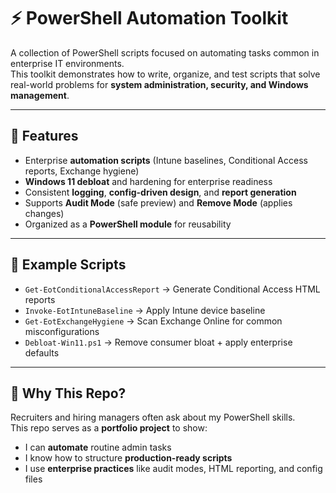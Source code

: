 # ⚡ PowerShell Automation Toolkit

A collection of PowerShell scripts focused on automating tasks common in enterprise IT environments.  
This toolkit demonstrates how to write, organize, and test scripts that solve real-world problems for **system administration, security, and Windows management**.

---

## 🚀 Features
- Enterprise **automation scripts** (Intune baselines, Conditional Access reports, Exchange hygiene)
- **Windows 11 debloat** and hardening for enterprise readiness
- Consistent **logging**, **config-driven design**, and **report generation**
- Supports **Audit Mode** (safe preview) and **Remove Mode** (applies changes)
- Organized as a **PowerShell module** for reusability

---

## 📂 Example Scripts
- `Get-EotConditionalAccessReport` → Generate Conditional Access HTML reports  
- `Invoke-EotIntuneBaseline` → Apply Intune device baseline  
- `Get-EotExchangeHygiene` → Scan Exchange Online for common misconfigurations  
- `Debloat-Win11.ps1` → Remove consumer bloat + apply enterprise defaults  

---

## 🧰 Why This Repo?
Recruiters and hiring managers often ask about my PowerShell skills.  
This repo serves as a **portfolio project** to show:
- I can **automate** routine admin tasks
- I know how to structure **production-ready scripts**
- I use **enterprise practices** like audit modes, HTML reporting, and config files
